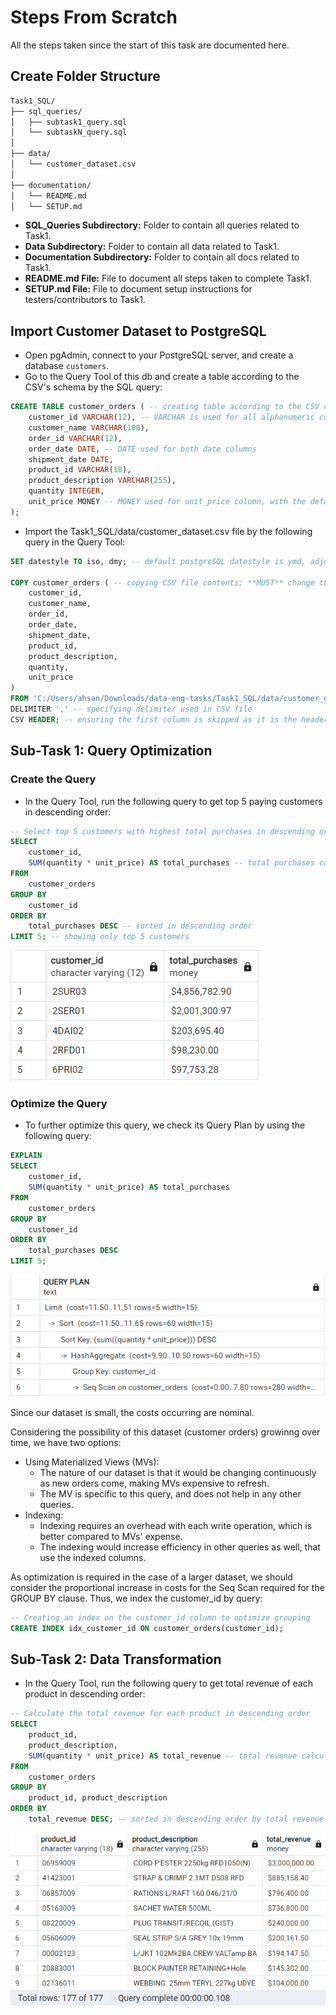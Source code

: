 # Steps From Scratch
All the steps taken since the start of this task are documented here.

## Create Folder Structure

``` markdown
Task1_SQL/
├── sql_queries/
│   ├── subtask1_query.sql
│   └── subtaskN_query.sql
│
├── data/
│   └── customer_dataset.csv
│
├── documentation/
│   └── README.md
│   └── SETUP.md
``` 

- **SQL_Queries Subdirectory:** Folder to contain all queries related to Task1.
- **Data Subdirectory:** Folder to contain all data related to Task1.
- **Documentation Subdirectory:** Folder to contain all docs related to Task1.
- **README.md File:** File to document all steps taken to complete Task1.
- **SETUP.md File:** File to document setup instructions for testers/contributors to Task1.

## Import Customer Dataset to PostgreSQL

- Open pgAdmin, connect to your PostgreSQL server, and create a database ```customers```.
- Go to the Query Tool of this db and create a table according to the CSV's schema by the SQL query:

```sql
CREATE TABLE customer_orders ( -- creating table according to the CSV columns
    customer_id VARCHAR(12), -- VARCHAR is used for all alphanumeric columns
    customer_name VARCHAR(100),
    order_id VARCHAR(12),
    order_date DATE, -- DATE used for both date columns
    shipment_date DATE,
    product_id VARCHAR(18),
    product_description VARCHAR(255),
    quantity INTEGER,
    unit_price MONEY -- MONEY used for unit_price column, with the default currency set to $ (can be changed if needed)
);
```

- Import the Task1_SQL/data/customer_dataset.csv file by the following query in the Query Tool:

```sql
SET datestyle TO iso, dmy; -- default postgreSQL datestyle is ymd, adjusting it according to the CSV file

COPY customer_orders ( -- copying CSV file contents; **MUST** change the path according to your PC when testing
    customer_id,
    customer_name,
    order_id,
    order_date,
    shipment_date,
    product_id,
    product_description,
    quantity,
    unit_price
)
FROM 'C:/Users/ahsan/Downloads/data-eng-tasks/Task1_SQL/data/customer_dataset.csv'
DELIMITER ',' -- specifying delimiter used in CSV file
CSV HEADER; -- ensuring the first column is skipped as it is the header
```

## Sub-Task 1: Query Optimization

### Create the Query

- In the Query Tool, run the following query to get top 5 paying customers in descending order:

```sql
-- Select top 5 customers with highest total purchases in descending order
SELECT
    customer_id,
    SUM(quantity * unit_price) AS total_purchases -- total purchases calculated
FROM
    customer_orders
GROUP BY
    customer_id
ORDER BY
    total_purchases DESC -- sorted in descending order
LIMIT 5; -- showing only top 5 customers
```

![Top 5 Customers](top-5-customers.png)

### Optimize the Query 

- To further optimize this query, we check its Query Plan by using the following query:

```sql
EXPLAIN
SELECT
    customer_id,
    SUM(quantity * unit_price) AS total_purchases
FROM
    customer_orders
GROUP BY
    customer_id
ORDER BY
    total_purchases DESC
LIMIT 5;
```

![Query Plan](query-plan.png)

Since our dataset is small, the costs occurring are nominal. 

Considering the possibility of this dataset (customer orders) growinng over time, we have two options: 
- Using Materialized Views (MVs):
    - The nature of our dataset is that it would be changing continuously as new orders come, making MVs expensive to refresh.
    - The MV is specific to this query, and does not help in any other queries.
- Indexing:
    - Indexing requires an overhead with each write operation, which is better compared to MVs' expense.
    - The indexing would increase efficiency in other queries as well, that use the indexed columns.

As optimization is required in the case of a larger dataset, we should consider the proportional increase in costs for the Seq Scan required for the GROUP BY clause. Thus, we index the customer_id by query:

```sql
-- Creating an index on the customer_id column to optimize grouping
CREATE INDEX idx_customer_id ON customer_orders(customer_id);
```

## Sub-Task 2: Data Transformation

- In the Query Tool, run the following query to get total revenue of each product in descending order:

```sql
-- Calculate the total revenue for each product in descending order
SELECT
    product_id,
    product_description,
    SUM(quantity * unit_price) AS total_revenue -- total revenue calculated
FROM
    customer_orders
GROUP BY
    product_id, product_description
ORDER BY
    total_revenue DESC; -- sorted in descending order by total revenue
```

![Total Product Revenues](total-product-revenues.png)